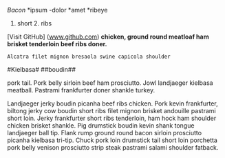 _Bacon_
*ipsum
-dolor
*amet
*ribeye
1. short 2. ribs

[Visit GitHub] (www.github.com)
**chicken, ground round meatloaf ham brisket tenderloin beef ribs doner.**

`Alcatra filet mignon bresaola swine capicola shoulder`

#Kielbasa#
##boudin##

pork tail. Pork belly sirloin beef ham prosciutto. Jowl landjaeger kielbasa meatball. Pastrami frankfurter doner shankle turkey.

Landjaeger jerky boudin picanha beef ribs chicken. Pork kevin frankfurter, biltong jerky cow boudin short ribs filet mignon brisket andouille pastrami short loin. Jerky frankfurter short ribs tenderloin, ham hock ham shoulder chicken brisket shankle. Pig drumstick boudin kevin shank tongue landjaeger ball tip. Flank rump ground round bacon sirloin prosciutto picanha kielbasa tri-tip. Chuck pork loin drumstick tail short loin porchetta pork belly venison prosciutto strip steak pastrami salami shoulder fatback.